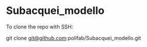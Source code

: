 # Subacquei_modello

To clone the repo with SSH:

git clone git@github.com:polifab/Subacquei_modello.git
